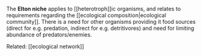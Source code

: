 The **Elton niche** applies to [[heterotroph]]ic organisms, and relates to requirements regarding the [[ecological composition|ecological community]]. There is a need for other organisms providing it food sources (direct for e.g. predation, indirect for e.g. detritivores) and need for limiting abundance of predators/enemies.

Related:
[[ecological network]]
